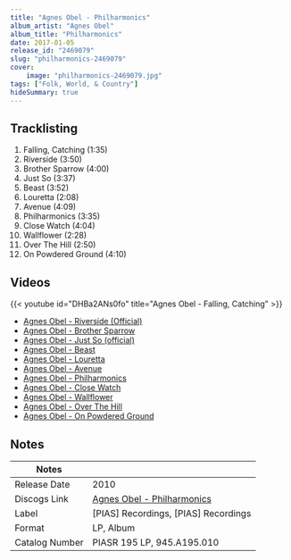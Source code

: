 ```yaml
---
title: "Agnes Obel - Philharmonics"
album_artist: "Agnes Obel"
album_title: "Philharmonics"
date: 2017-01-05
release_id: "2469079"
slug: "philharmonics-2469079"
cover:
    image: "philharmonics-2469079.jpg"
tags: ["Folk, World, & Country"]
hideSummary: true
---
```


## Tracklisting
1. Falling, Catching (1:35)
2. Riverside (3:50)
3. Brother Sparrow (4:00)
4. Just So (3:37)
5. Beast (3:52)
6. Louretta (2:08)
7. Avenue (4:09)
8. Philharmonics (3:35)
9. Close Watch (4:04)
10. Wallflower (2:28)
11. Over The Hill (2:50)
12. On Powdered Ground (4:10)

## Videos
{{< youtube id="DHBa2ANs0fo" title="Agnes Obel - Falling, Catching" >}}
- [Agnes Obel - Riverside (Official)](https://www.youtube.com/watch?v=vjncyiuwwXQ)
- [Agnes Obel - Brother Sparrow](https://www.youtube.com/watch?v=k1H-VnGUiUU)
- [Agnes Obel - Just So (official)](https://www.youtube.com/watch?v=5NmjJeNFUVU)
- [Agnes Obel - Beast](https://www.youtube.com/watch?v=O6lusuPIRE4)
- [Agnes Obel - Louretta](https://www.youtube.com/watch?v=N9W5o2p3o8c)
- [Agnes Obel - Avenue](https://www.youtube.com/watch?v=3t_EN-HZVLw)
- [Agnes Obel - Philharmonics](https://www.youtube.com/watch?v=lS_lhJTA00Y)
- [Agnes Obel - Close Watch](https://www.youtube.com/watch?v=SGsCa9MD_nI)
- [Agnes Obel - Wallflower](https://www.youtube.com/watch?v=qpvhRI79S98)
- [Agnes Obel - Over The Hill](https://www.youtube.com/watch?v=56juk63B4yM)
- [Agnes Obel - On Powdered Ground](https://www.youtube.com/watch?v=gz8tE1HlOok)

## Notes

| Notes          |             |
| ---------------| ----------- |
| Release Date   | 2010 |
| Discogs Link   | [Agnes Obel - Philharmonics](https://www.discogs.com/release/2469079) |
| Label          | [PIAS] Recordings, [PIAS] Recordings |
| Format         | LP, Album |
| Catalog Number | PIASR 195 LP, 945.A195.010 |

